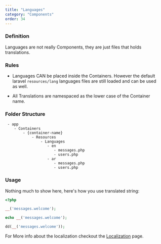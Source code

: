 ```yaml
---
title: "Languages"
category: "Components"
order: 34
---
```


### Definition

Languages are not really Components, they are just files that holds translations.

### Rules

- Languages CAN be placed inside the Containers. However the default laravel `resources/lang` languages files are still loaded and can be used as well.

- All Translations are namespaced as the lower case of the Container name.

### Folder Structure

```
 - app
    - Containers
        - {container-name}
            - Resources
                - Languages
                   - en
                      - messages.php
                      - users.php
                   - ar
                      - messages.php
                      - users.php
```
	 

### Usage

Nothing much to show here, here's how you use translated string:


```php
<?php

__('messages.welcome');

echo __('messages.welcome');

dd(__('messages.welcome')); 
```


For More info about the localization checkout the [Localization](doc:localization) page.
